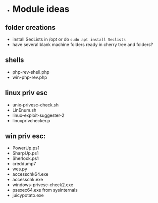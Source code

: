 - # Module ideas

## folder creations
- install SecLists in /opt or do `sudo apt install Seclists`
- have several blank machine folders ready in cherry tree and folders?  

## shells
- php-rev-shell.php
- win-php-rev.php

## linux priv esc
- unix-privesc-check.sh
- LinEnum.sh
- linux-exploit-suggester-2
- linuxprivchecker.p

## win priv esc: 
- PowerUp.ps1
- SharpUp.ps1
- Sherlock.ps1
- creddump7
- wes.py
- accesschk64.exe
- accesschk.exe
- windows-privesc-check2.exe
- psexec64.exe from sysinternals
- juicypotato.exe
